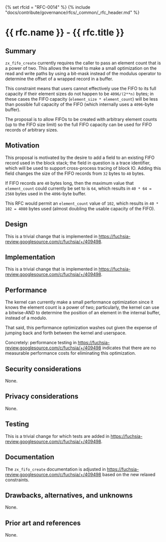 {% set rfcid = "RFC-0014" %}
{% include "docs/contribute/governance/rfcs/_common/_rfc_header.md" %}
# {{ rfc.name }} - {{ rfc.title }}
<!-- *** DO NOT EDIT ABOVE THIS LINE -->

## Summary

`zx_fifo_create` currently requires the caller to pass an element count that is a power of two.
This allows the kernel to make a small optimization on the read and write paths by using a
bit-mask instead of the modulus operator to determine the offset of a wrapped record in a buffer.

This constraint means that users cannot effectively use the FIFO to its full capacity if their
element sizes do not happen to be `4096/(2**n)` bytes; in these cases the FIFO capacity
(`element_size * element_count`) will be less than possible full capacity of the FIFO (which
internally uses a `4096`-byte buffer).

The proposal is to allow FIFOs to be created with arbitrary element counts (up to the FIFO size
limit) so the full FIFO capacity can be used for FIFO records of arbitrary sizes.

## Motivation

This proposal is motivated by the desire to add a field to an existing FIFO record used in the
block stack; the field in question is a trace identifier, which will be used to support
cross-process tracing of block IO. Adding this field changes the size of the FIFO records from
`32` bytes to `40` bytes.

If FIFO records are `40` bytes long, then the maximum value that `element_count` could currently
be set to is `64`, which results in `40 * 64 = 2560` bytes used in the `4096`-byte buffer.

This RFC would permit an `element_count` value of `102`, which results in `40 * 102 = 4080` bytes
used (almost doubling the usable capacity of the FIFO).

## Design

This is a trivial change that is implemented in
<https://fuchsia-review.googlesource.com/c/fuchsia/+/409498>.

## Implementation

This is a trivial change that is implemented in
<https://fuchsia-review.googlesource.com/c/fuchsia/+/409498>.

## Performance

The kernel can currently make a small performance optimization since it knows the element count
is a power of two; particularly, the kernel can use a bitwise-AND to determine the position of an
element in the internal buffer, instead of a modulo.

That said, this performance optimization washes out given the expense of jumping back and forth
between the kernel and userspace.

Concretely: performance testing in <https://fuchsia-review.googlesource.com/c/fuchsia/+/409498>
indicates that there are no measurable performance costs for eliminating this optimization.

## Security considerations

None.

## Privacy considerations

None.

## Testing

This is a trivial change for which tests are added in
<https://fuchsia-review.googlesource.com/c/fuchsia/+/409498>.

## Documentation

The `zx_fifo_create` documentation is adjusted in
https://fuchsia-review.googlesource.com/c/fuchsia/+/409498 based on the new relaxed constraints.

## Drawbacks, alternatives, and unknowns

None.

## Prior art and references

None.
